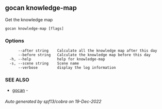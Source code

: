 ## gocan knowledge-map

Get the knowledge map

```
gocan knowledge-map [flags]
```

### Options

```
      --after string    Calculate all the knowledge map after this day
      --before string   Calculate the knowledge map before this day
  -h, --help            help for knowledge-map
  -s, --scene string    Scene name
      --verbose         display the log information
```

### SEE ALSO

* [gocan](gocan.md)	 - 

###### Auto generated by spf13/cobra on 19-Dec-2022
